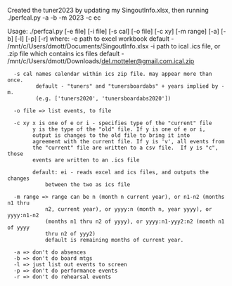 Created the tuner2023 by updating my SingoutInfo.xlsx, then running
 ./perfcal.py -a -b -m 2023 -c ec

Usage: ./perfcal.py [-e file] [-i file] [-s cal] [-o file] [-c xy] [-m range] [-a] [-b] [-l] [-p] [-r]
   where:
      -e    path to excel workbook
                default - /mnt/c/Users/dmott/Documents/SingoutInfo.xlsx
      -i    path to ical .ics file, or .zip file which contains ics files
                default - /mnt/c/Users/dmott/Downloads/del.motteler@gmail.com.ical.zip

      -s cal names calendar within ics zip file. may appear more than once.
             default - "tuners" and "tunersboardabs" + years implied by -m.
             (e.g. ['tuners2020', 'tunersboardabs2020'])

      -o file => list events, to file

      -c xy x is one of e or i - specifies type of the "current" file
            y is the type of the "old" file. If y is one of e or i,
            output is changes to the old file to bring it into
            agreement with the current file. If y is 'v', all events from
            the "current" file are written to a csv file.  If y is "c", those
            events are written to an .ics file

            default: ei - reads excel and ics files, and outputs the changes
                between the two as ics file

      -m range => range can be n (month n current year), or n1-n2 (months n1 thru
                n2, current year), or yyyy:n (month n, year yyyy), or yyyy:n1-n2
                (months n1 thru n2 of yyyy), or yyyy:n1-yyy2:n2 (month n1 of yyyy
                thru n2 of yyy2)
                default is remaining months of current year.

      -a => don't do absences
      -b => don't do board mtgs
      -l => just list out events to screen
      -p => don't do performance events
      -r => don't do rehearsal events
